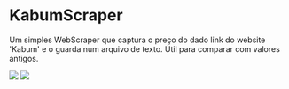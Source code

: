 # KabumScraper
Um simples WebScraper que captura o preço do dado link do website 'Kabum' e o guarda num arquivo de texto. Útil para comparar com valores antigos. 

![](imagem/README1.PNG)
![](imagem/README2.PNG)

